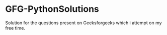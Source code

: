 # GFG-PythonSolutions
Solution for the questions present on Geeksforgeeks which i attempt on my free time.
